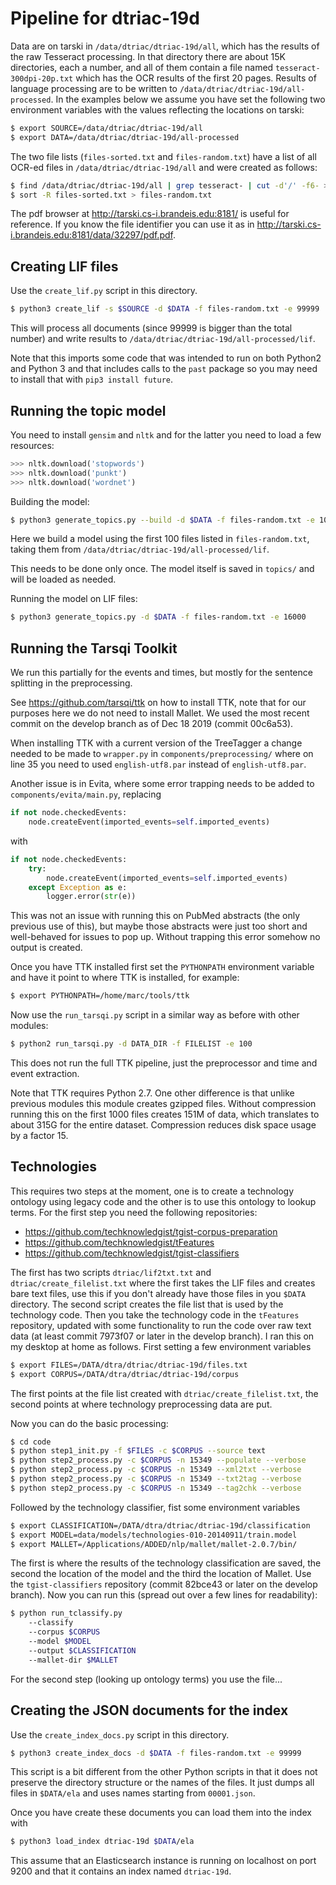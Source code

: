 # Pipeline for dtriac-19d

Data are on tarski in `/data/dtriac/dtriac-19d/all`, which has the results of the raw Tesseract processing. In that directory there are about 15K directories, each a number, and all of them contain a file named `tesseract-300dpi-20p.txt` which has the OCR results of the first 20 pages. Results of language processing are to be written to  `/data/dtriac/dtriac-19d/all-processed`. In the examples below we assume you have set the following two environment variables with the values reflecting the locations on tarski:

```bash
$ export SOURCE=/data/dtriac/dtriac-19d/all
$ export DATA=/data/dtriac/dtriac-19d/all-processed
```


The two file lists (`files-sorted.txt` and `files-random.txt`) have a list of all OCR-ed files in `/data/dtriac/dtriac-19d/all` and were created as follows:

```bash
$ find /data/dtriac/dtriac-19d/all | grep tesseract- | cut -d'/' -f6- > files-sorted.txt
$ sort -R files-sorted.txt > files-random.txt
```

The pdf browser at http://tarski.cs-i.brandeis.edu:8181/ is useful for reference. If you know the file identifier you can use it as in http://tarski.cs-i.brandeis.edu:8181/data/32297/pdf.pdf.


## Creating LIF files

Use the `create_lif.py` script in this directory.

```bash
$ python3 create_lif -s $SOURCE -d $DATA -f files-random.txt -e 99999
```

This will process all documents (since 99999 is bigger than the total number) and write results to `/data/dtriac/dtriac-19d/all-processed/lif`.

Note that this imports some code that was intended to run on both Python2 and Python 3 and that includes calls to the `past` package so you may need to install that with `pip3 install future`.


## Running the topic model

You need to install `gensim` and `nltk` and for the latter you need to load a few resources:

```python
>>> nltk.download('stopwords')
>>> nltk.download('punkt')
>>> nltk.download('wordnet')
```

Building the model:

```bash
$ python3 generate_topics.py --build -d $DATA -f files-random.txt -e 100
```

Here we build a model using the first 100 files listed in `files-random.txt`, taking them from `/data/dtriac/dtriac-19d/all-processed/lif`.

This needs to be done only once. The model itself is saved in `topics/` and will be loaded as needed.

Running the model on LIF files:

```bash
$ python3 generate_topics.py -d $DATA -f files-random.txt -e 16000
```


## Running the Tarsqi Toolkit

We run this partially for the events and times, but mostly for the sentence splitting in the preprocessing.

See https://github.com/tarsqi/ttk on how to install TTK, note that for our purposes here we do not need to install Mallet. We used the most recent commit on the develop branch as of Dec 18 2019 (commit 00c6a53).

When installing TTK with a current version of the TreeTagger a change needed to be made to `wrapper.py` in `components/preprocessing/` where on line 35 you need to used `english-utf8.par` instead of `english-utf8.par`.

Another issue is in Evita, where some error trapping needs to be added to `components/evita/main.py`, replacing

```python
if not node.checkedEvents:
    node.createEvent(imported_events=self.imported_events)
```

with

```python
if not node.checkedEvents:
    try:
        node.createEvent(imported_events=self.imported_events)
    except Exception as e:
        logger.error(str(e))
```

This was not an issue with running this on PubMed abstracts (the only previous use of this), but maybe those abstracts were just too short and well-behaved for issues to pop up. Without trapping this error somehow no output is created.

Once you have TTK installed first set the `PYTHONPATH` environment variable and have it point to where TTK is installed, for example:

```bash
$ export PYTHONPATH=/home/marc/tools/ttk
```

Now use the `run_tarsqi.py` script in a similar way as before with other modules:

```bash
$ python2 run_tarsqi.py -d DATA_DIR -f FILELIST -e 100
```

This does not run the full TTK pipeline, just the preprocessor and time and event extraction.

Note that TTK requires Python 2.7. One other difference is that unlike previous modules this module creates gzipped files. Without compression running this on the first 1000 files creates 151M of data, which translates to about 315G for the entire dataset. Compression reduces disk space usage by a factor 15.


## Technologies

This requires two steps at the moment, one is to create a technology ontology using legacy code and the other is to use this ontology to lookup terms. For the first step you need the following repositories:

- https://github.com/techknowledgist/tgist-corpus-preparation
- https://github.com/techknowledgist/tFeatures
- https://github.com/techknowledgist/tgist-classifiers

The first has two scripts `dtriac/lif2txt.txt` and `dtriac/create_filelist.txt` where the first takes the LIF files and creates bare text files, use this if you don't already have those files in you `$DATA` directory. The second script creates the file list that is used by the technology code. Then you take the technology code in the `tFeatures` repository, updated with some functionality to run the code over raw text data (at least commit 7973f07 or later in the develop branch). I ran this on my desktop at home as follows. First setting a few environment variables

```bash
$ export FILES=/DATA/dtra/dtriac/dtriac-19d/files.txt
$ export CORPUS=/DATA/dtra/dtriac/dtriac-19d/corpus
```

The first points at the file list created with `dtriac/create_filelist.txt`, the second points at where technology preprocessing data are put.

Now you can do the basic processing:

```bash
$ cd code
$ python step1_init.py -f $FILES -c $CORPUS --source text
$ python step2_process.py -c $CORPUS -n 15349 --populate --verbose
$ python step2_process.py -c $CORPUS -n 15349 --xml2txt --verbose
$ python step2_process.py -c $CORPUS -n 15349 --txt2tag --verbose
$ python step2_process.py -c $CORPUS -n 15349 --tag2chk --verbose
```

Followed by the technology classifier, fist some environment variables

```bash
$ export CLASSIFICATION=/DATA/dtra/dtriac/dtriac-19d/classification
$ export MODEL=data/models/technologies-010-20140911/train.model
$ export MALLET=/Applications/ADDED/nlp/mallet/mallet-2.0.7/bin/
```

The first is where the results of the technology classification are saved, the second the location of the model and the third the location of Mallet. Use the `tgist-classifiers` repository (commit 82bce43 or later on the develop branch). Now you can run this (spread out over a few lines for readability):

```bash
$ python run_tclassify.py
    --classify
    --corpus $CORPUS
    --model $MODEL
    --output $CLASSIFICATION
    --mallet-dir $MALLET
```

For the second step (looking up ontology terms) you use the file...


## Creating the JSON documents for the index

Use the `create_index_docs.py` script in this directory.

```bash
$ python3 create_index_docs -d $DATA -f files-random.txt -e 99999
```

This script is a bit different from the other Python scripts in that it does not preserve the directory structure or the names of the files. It just dumps all files in `$DATA/ela` and uses names starting from `00001.json`.

Once you have create these documents you can load them into the index with

```bash
$ python3 load_index dtriac-19d $DATA/ela
```

This assume that an Elasticsearch instance is running on localhost on port 9200 and that it contains an index named `dtriac-19d`.
